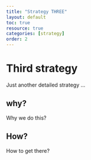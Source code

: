 ```yaml
---
title: "Strategy THREE"
layout: default
toc: true
resource: true
categories: [strategy]
order: 2
---
```


# Third strategy
Just another detailed strategy ...

## why?
Why we do this?

## How?
How to get there?
